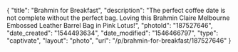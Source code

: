 {
    "title": "Brahmin for Breakfast",
    "description": "The perfect coffee date is not complete without the perfect bag. Loving this Brahmin Claire Melbourne Embossed Leather Barrel Bag in Pink Lotus!",
    "photoId": "187527646",
    "date_created": "1544493634",
    "date_modified": "1546466797",
    "type": "captivate",
    "layout": "photo",
    "url": "\/p\/brahmin-for-breakfast\/187527646"
}